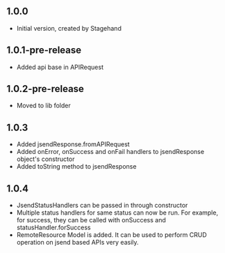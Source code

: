 ## 1.0.0

- Initial version, created by Stagehand

## 1.0.1-pre-release

- Added api base in APIRequest

## 1.0.2-pre-release

- Moved to lib folder

## 1.0.3

- Added jsendResponse.fromAPIRequest
- Added onError, onSuccess and onFail handlers to jsendResponse object's constructor
- Added toString method to jsendResponse

## 1.0.4

- JsendStatusHandlers can be passed in through constructor
- Multiple status handlers for same status can now be run. For example, for success, they can be called with onSuccess and statusHandler.forSuccess
- RemoteResource Model is added. It can be used to perform CRUD operation on jsend based APIs very easily.